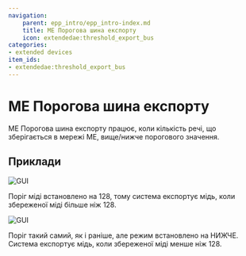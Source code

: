 ```yaml
---
navigation:
    parent: epp_intro/epp_intro-index.md
    title: ME Порогова шина експорту
    icon: extendedae:threshold_export_bus
categories:
- extended devices
item_ids:
- extendedae:threshold_export_bus
---
```


# ME Порогова шина експорту

<GameScene zoom="8" background="transparent">
  <ImportStructure src="../structure/cable_threshold_export_bus.snbt"></ImportStructure>
</GameScene>

ME Порогова шина експорту працює, коли кількість речі, що зберігається в мережі ME, вище/нижче порогового значення.

## Приклади

![GUI](../pic/thr_bus_gui1.png)

Поріг міді встановлено на 128, тому система експортує мідь, коли збереженої міді більше ніж 128.

![GUI](../pic/thr_bus_gui2.png)

Поріг такий самий, як і раніше, але режим встановлено на НИЖЧЕ. Система експортує мідь, коли збереженої міді менше ніж 128.